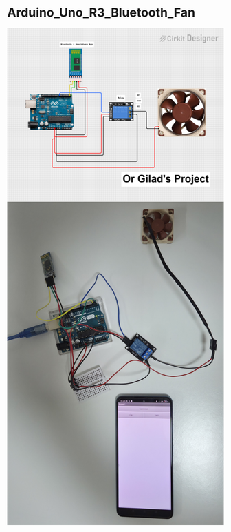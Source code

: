 # Arduino_Uno_R3_Bluetooth_Fan

![alt text](Arduino%20Uno%20Bluetooth%20Fan%20Diagram.png)
![alt text](Arduino_Uno_R3_Bluetooth_fan_Actual_Circuit.jpg)
